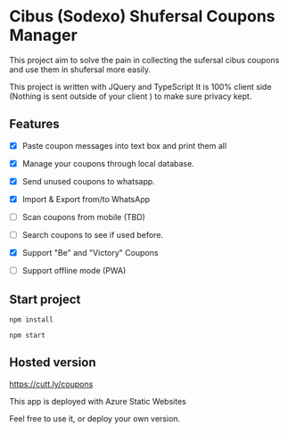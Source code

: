 # Cibus (Sodexo) Shufersal Coupons Manager

This project aim to solve the pain in collecting the sufersal cibus coupons and use them in shufersal more easily.

This project is written with JQuery and TypeScript
It is 100% client side (Nothing is sent outside of your client ) to make sure privacy kept.

## Features

- [x] Paste coupon messages into text box and print them all

- [x] Manage your coupons through local database.

- [x] Send unused coupons to whatsapp.

- [x] Import & Export from/to WhatsApp

- [ ] Scan coupons from mobile (TBD)

- [ ] Search coupons to see if used before.

- [x] Support "Be" and "Victory" Coupons

- [ ] Support offline mode (PWA)




## Start project

`npm install`

`npm start`

## Hosted version

https://cutt.ly/coupons

This app is deployed with Azure Static Websites

Feel free to use it, or deploy your own version.
